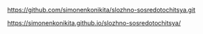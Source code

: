 https://github.com/simonenkonikita/slozhno-sosredotochitsya.git

https://simonenkonikita.github.io/slozhno-sosredotochitsya/
